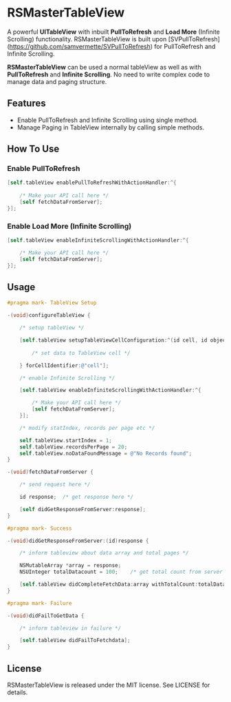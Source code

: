 # RSMasterTableView

A powerful **UITableView** with inbuilt **PullToRefresh** and **Load More** (Infinite Scrolling) functionality. RSMasterTableView is built upon [SVPullToRefresh] (https://github.com/samvermette/SVPullToRefresh) for PullToRefresh and Infinite Scrolling.

**RSMasterTableView** can be used a normal tableView as well as with **PullToRefresh** and **Infinite Scrolling**. No need to write complex code to manage data and paging structure.


## Features

- Enable PullToRefresh and Infinite Scrolling using single method.
- Manage Paging in TableView internally by calling simple methods.


## How To Use

### Enable PullToRefresh

```objective-c
[self.tableView enablePullToRefreshWithActionHandler:^{
    
    /* Make your API call here */
    [self fetchDataFromServer];
}];
```

### Enable Load More (Infinite Scrolling)

```objective-c
[self.tableView enableInfiniteScrollingWithActionHandler:^{

    /* Make your API call here */
    [self fetchDataFromServer];
}];
```

## Usage

```objective-c
#pragma mark- TableView Setup

-(void)configureTableView {

    /* setup tableView */

    [self.tableView setupTableViewCellConfiguration:^(id cell, id object, NSIndexPath *indexPath) {
        
        /* set data to TableView cell */

    } forCellIdentifier:@"cell"];

    /* enable Infinite Scrolling */

    [self.tableView enableInfiniteScrollingWithActionHandler:^{

        /* Make your API call here */
        [self fetchDataFromServer];
    }];

    /* modify statIndex, records per page etc */

    self.tableView.startIndex = 1;
    self.tableView.recordsPerPage = 20;
    self.tableView.noDataFoundMessage = @"No Records found";
}

-(void)fetchDataFromServer {

    /* send request here */

    id response;  /* get response here */

    [self didGetResponseFromServer:response];
}

#pragma mark- Success

-(void)didGetResponseFromServer:(id)response {

    /* inform tableview about data array and total pages */

    NSMutableArray *array = response;
    NSUInteger totalDatacount = 100;    /* get total count from server */

    [self.tableView didCompleteFetchData:array withTotalCount:totalDatacount];
}

#pragma mark- Failure

-(void)didFailToGetData {

    /* inform tableview in failure */

    [self.tableView didFailToFetchdata];
}

```


## License

RSMasterTableView is released under the MIT license. See LICENSE for details.
